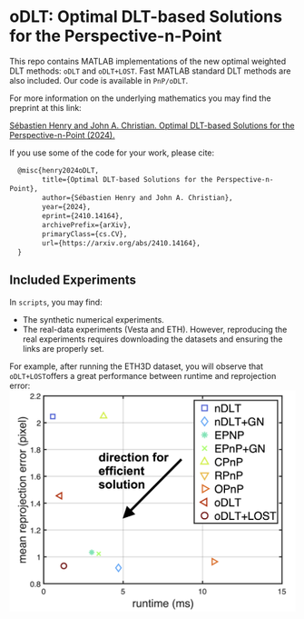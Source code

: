 # oDLT: Optimal DLT-based Solutions for the Perspective-n-Point

This repo contains MATLAB implementations of the new optimal weighted DLT methods: `oDLT` and `oDLT+LOST`. Fast MATLAB standard DLT methods are also included. 
Our code is available in `PnP/oDLT`.

For more information on the underlying mathematics you may find the preprint at this link:

[Sébastien Henry and John A. Christian. Optimal DLT-based Solutions for the Perspective-n-Point (2024).](https://arxiv.org/abs/2410.14164)

If you use some of the code for your work, please cite:

      @misc{henry2024oDLT,
            title={Optimal DLT-based Solutions for the Perspective-n-Point}, 
            author={Sébastien Henry and John A. Christian},
            year={2024},
            eprint={2410.14164},
            archivePrefix={arXiv},
            primaryClass={cs.CV},
            url={https://arxiv.org/abs/2410.14164}, 
      }

Included Experiments
---
In `scripts`, you may find:
- The synthetic numerical experiments.
- The real-data experiments (Vesta and ETH). However, reproducing the real experiments requires downloading the datasets and ensuring the links are properly set.

For example, after running the ETH3D dataset, you will observe that `oDLT+LOST`offers a great performance between runtime and reprojection error:
![plot](./pareto_annotated.png)
